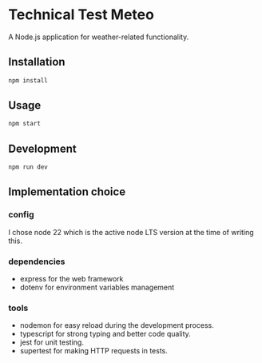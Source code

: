 # Technical Test Meteo

A Node.js application for weather-related functionality.

## Installation

```bash
npm install
```

## Usage

```bash
npm start
```

## Development

```bash
npm run dev
```

## Implementation choice

### config
I chose node 22 which is the active node LTS version at the time of writing this.

### dependencies
- express for the web framework 
- dotenv for environment variables management

### tools
- nodemon for easy reload during the development process.
- typescript for strong typing and better code quality.
- jest for unit testing.
- supertest for making HTTP requests in tests.